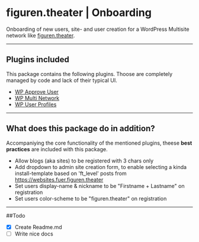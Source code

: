 # figuren.theater | Onboarding

Onboarding of new users, site- and user creation for a WordPress Multisite network like [figuren.theater](https://figuren.theater).

---

## Plugins included

This package contains the following plugins. 
Thoose are completely managed by code and lack of their typical UI.

* [WP Approve User](https://wordpress.org/plugins/wp-approve-user/#developers)
* [WP Multi Network](https://wordpress.org/plugins/wp-multi-network/#developers)
* [WP User Profiles](https://wordpress.org/plugins/wp-user-profiles/#developers)

---

## What does this package do in addition?

Accompaniying the core functionality of the mentioned plugins, theese **best practices** are included with this package.

* Allow blogs (aka sites) to be registered with 3 chars only
* Add dropdown to admin site creation form, to enable selecting a kinda install-template based on 'ft_level' posts from https://websites.fuer.figuren.theater
* Set users display-name & nickname to be "Firstname + Lastname" on registration
* Set users color-scheme to be "figuren.theater" on registration

---

##Todo


* [x] Create Readme.md
* [ ] Write nice docs
